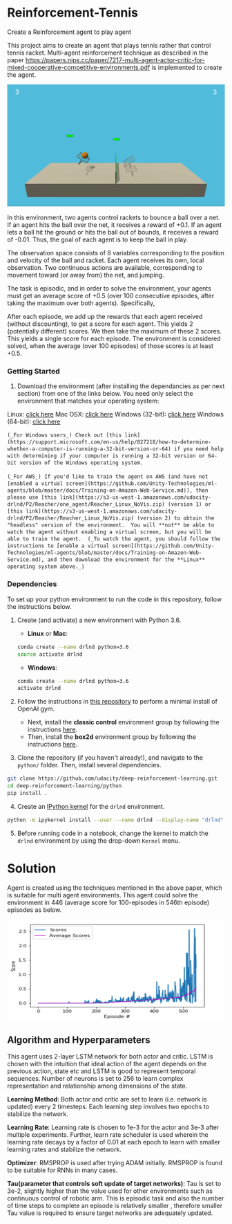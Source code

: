 # Reinforcement-Tennis
Create a Reinforcement agent to play agent

This project aims to create an agent that plays tennis rather that control tennis racket. Multi-agent reinforcement technique as described in the paper https://papers.nips.cc/paper/7217-multi-agent-actor-critic-for-mixed-cooperative-competitive-environments.pdf is implemented to create the agent. 

![Robot Arm](https://github.com/amithmp/Reinforcement-Learning-Tennis/blob/master/tennis.gif)


In this environment, two agents control rackets to bounce a ball over a net. If an agent hits the ball over the net, it receives a reward of +0.1. If an agent lets a ball hit the ground or hits the ball out of bounds, it receives a reward of -0.01. Thus, the goal of each agent is to keep the ball in play.

The observation space consists of 8 variables corresponding to the position and velocity of the ball and racket. Each agent receives its own, local observation. Two continuous actions are available, corresponding to movement toward (or away from) the net, and jumping.

The task is episodic, and in order to solve the environment, your agents must get an average score of +0.5 (over 100 consecutive episodes, after taking the maximum over both agents). Specifically,

After each episode, we add up the rewards that each agent received (without discounting), to get a score for each agent. This yields 2 (potentially different) scores. We then take the maximum of these 2 scores. This yields a single score for each episode. The environment is considered solved, when the average (over 100 episodes) of those scores is at least +0.5.


### Getting Started

1. Download the environment (after installing the dependancies as per next section) from one of the links below.  You need only select the environment that matches your operating system:

Linux: [click here](https://s3-us-west-1.amazonaws.com/udacity-drlnd/P3/Tennis/Tennis_Linux.zip)
Mac OSX: [click here](https://s3-us-west-1.amazonaws.com/udacity-drlnd/P3/Tennis/Tennis.app.zip)
Windows (32-bit): [click here](https://s3-us-west-1.amazonaws.com/udacity-drlnd/P3/Tennis/Tennis_Windows_x86.zip)
Windows (64-bit): [click here](https://s3-us-west-1.amazonaws.com/udacity-drlnd/P3/Tennis/Tennis_Windows_x86_64.zip)


    (_For Windows users_) Check out [this link](https://support.microsoft.com/en-us/help/827218/how-to-determine-whether-a-computer-is-running-a-32-bit-version-or-64) if you need help with determining if your computer is running a 32-bit version or 64-bit version of the Windows operating system.

    (_For AWS_) If you'd like to train the agent on AWS (and have not [enabled a virtual screen](https://github.com/Unity-Technologies/ml-agents/blob/master/docs/Training-on-Amazon-Web-Service.md)), then please use [this link](https://s3-us-west-1.amazonaws.com/udacity-drlnd/P2/Reacher/one_agent/Reacher_Linux_NoVis.zip) (version 1) or [this link](https://s3-us-west-1.amazonaws.com/udacity-drlnd/P2/Reacher/Reacher_Linux_NoVis.zip) (version 2) to obtain the "headless" version of the environment.  You will **not** be able to watch the agent without enabling a virtual screen, but you will be able to train the agent.  (_To watch the agent, you should follow the instructions to [enable a virtual screen](https://github.com/Unity-Technologies/ml-agents/blob/master/docs/Training-on-Amazon-Web-Service.md), and then download the environment for the **Linux** operating system above._)

### Dependencies

To set up your python environment to run the code in this repository, follow the instructions below.

1. Create (and activate) a new environment with Python 3.6.

	- __Linux__ or __Mac__: 
	```bash
	conda create --name drlnd python=3.6
	source activate drlnd
	```
	- __Windows__: 
	```bash
	conda create --name drlnd python=3.6 
	activate drlnd
	```
	
2. Follow the instructions in [this repository](https://github.com/openai/gym) to perform a minimal install of OpenAI gym.  
	- Next, install the **classic control** environment group by following the instructions [here](https://github.com/openai/gym#classic-control).
	- Then, install the **box2d** environment group by following the instructions [here](https://github.com/openai/gym#box2d).
	
3. Clone the repository (if you haven't already!), and navigate to the `python/` folder.  Then, install several dependencies.
```bash
git clone https://github.com/udacity/deep-reinforcement-learning.git
cd deep-reinforcement-learning/python
pip install .
```

4. Create an [IPython kernel](http://ipython.readthedocs.io/en/stable/install/kernel_install.html) for the `drlnd` environment.  
```bash
python -m ipykernel install --user --name drlnd --display-name "drlnd"
```

5. Before running code in a notebook, change the kernel to match the `drlnd` environment by using the drop-down `Kernel` menu. 


# Solution 


Agent is created using the techniques mentioned in the above paper, which is suitable for multi agent environments. This agent could solve the environment in 446 (average score for 100-episodes in 546th episode) episodes as below.

![Robot Arm](https://github.com/amithmp/Reinforcement-Learning-Tennis/blob/master/result_chart.png)

## Algorithm and Hyperparameters

This agent uses 2-layer LSTM network for both actor and critic. LSTM is chosen with the intuition that ideal action of the agent depends on the previous action, state etc and LSTM is good to represent temporal sequences. Number of neurons is set to 256 to learn complex representation and relationship among dimensions of the state. 

**Learning Method**: Both actor and critic are set to learn (i.e. network is updated) every 2 timesteps. Each learning step involves two epochs to stabilize the network.

**Learning Rate**: Learning rate is chosen to 1e-3 for the actor and 3e-3 after multiple experiments. Further, learn rate scheduler is used wherein the learning rate decays by a factor of 0.01 at each epoch to learn with smaller learning rates and stabilize the network.

**Optimizer**: RMSPROP is used after trying ADAM initially. RMSPROP is found to be suitable for RNNs in many cases.

**Tau(parameter that controls soft update of target networks)**: Tau is set to 3e-2, slightly higher than the value used for other environments such as continuous control of robotic arm. This is episodic task and also the number of time steps to complete an episode is relatively smaller , therefore smaller Tau value is required to ensure target networks are adequately updated. 
